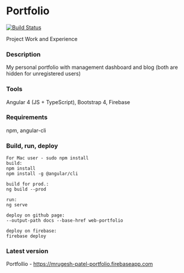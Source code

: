 
# Portfolio
[![Build Status](https://travis-ci.org/mrpatel15/Portfolio.svg?branch=master)](https://travis-ci.org/mrpatel15/Portfolio)

Project Work and Experience

### Description
My personal portfolio with management dashboard and blog (both are hidden for unregistered users)

### Tools
Angular 4 (JS + TypeScript), Bootstrap 4, Firebase

### Requirements
npm, angular-cli

### Build, run, deploy
```
For Mac user - sudo npm install
build:
npm install
npm install -g @angular/cli

build for prod.:
ng build --prod

run:
ng serve

deploy on github page: 
--output-path docs --base-href web-portfolio

deploy on firebase: 
firebase deploy
```

### Latest version

Portfollio	- https://mrugesh-patel-portfolio.firebaseapp.com
